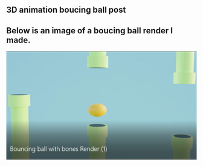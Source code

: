 3D animation boucing ball post
---
Below is an image of a boucing ball render I made.
---
![](/_posts/Screenshot-bouncing-ball-with-bones.png)
